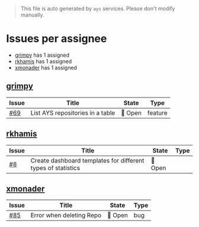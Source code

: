 > This file is auto generated by `ays` services. Please don't modify manually.

# Issues per assignee
- [grimpy](#grimpy) has 1 assigned
- [rkhamis](#rkhamis) has 1 assigned
- [xmonader](#xmonader) has 1 assigned



## [grimpy](https://github.com/grimpy)

|Issue|Title|State|Type|
|-----|-----|-----|----|
|[#69](https://github.com/jumpscale/jscockpit/issues/69)|List AYS repositories in a table|:red_circle: Open|feature|


## [rkhamis](https://github.com/rkhamis)

|Issue|Title|State|Type|
|-----|-----|-----|----|
|[#8](https://github.com/jumpscale/jscockpit/issues/8)|Create dashboard templates for different types of statistics|:red_circle: Open||


## [xmonader](https://github.com/xmonader)

|Issue|Title|State|Type|
|-----|-----|-----|----|
|[#85](https://github.com/jumpscale/jscockpit/issues/85)|Error when deleting Repo|:red_circle: Open|bug|


